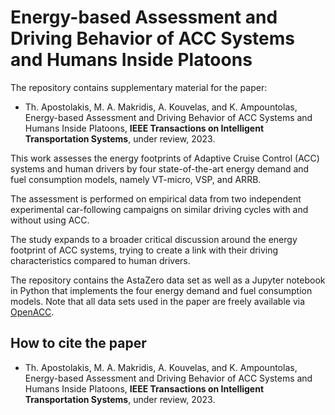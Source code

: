 # Energy-based Assessment and Driving Behavior of ACC Systems and Humans Inside Platoons

The repository contains supplementary material for the paper:
- Th. Apostolakis, M. A. Makridis, A. Kouvelas, and K. Ampountolas, Energy-based Assessment and Driving Behavior of ACC Systems and Humans Inside Platoons, **IEEE Transactions on Intelligent Transportation Systems**, under review, 2023.

This work assesses the energy footprints of Adaptive Cruise Control (ACC) systems and human drivers by four state-of-the-art energy demand and fuel consumption models, namely VT-micro, VSP, and ARRB. 

The assessment is performed on empirical data from two independent experimental car-following campaigns on similar driving cycles with and without using ACC. 

The study expands to a broader critical discussion around the energy footprint of ACC systems, trying to create a link with their driving characteristics compared to human drivers. 

The repository contains the AstaZero data set as well as a Jupyter notebook in Python that implements the four energy demand and fuel consumption models. Note that all data sets used in the paper are freely available via [OpenACC](http://data.europa.eu/89h/9702c950-c80f-4d2f-982f-44d06ea0009f).

## How to cite the paper
- Th. Apostolakis, M. A. Makridis, A. Kouvelas, and K. Ampountolas, Energy-based Assessment and Driving Behavior of ACC Systems and Humans Inside Platoons, **IEEE Transactions on Intelligent Transportation Systems**, under review, 2023. 
